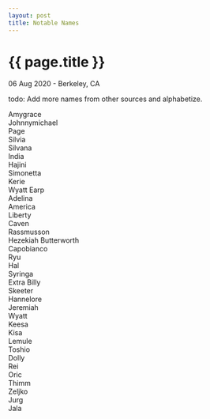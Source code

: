 ```yaml
---
layout: post
title: Notable Names
---
```


{{ page.title }}
================

<p class="meta">06 Aug 2020 - Berkeley, CA</p>

todo: Add more names from other sources and alphabetize.

Amygrace  
Johnnymichael  
Page  
Silvia  
Silvana  
India  
Hajini  
Simonetta  
Kerie  
Wyatt Earp  
Adelina  
America  
Liberty  
Caven  
Rassmusson  
Hezekiah Butterworth  
Capobianco  
Ryu  
Hal  
Syringa  
Extra Billy  
Skeeter  
Hannelore  
Jeremiah  
Wyatt  
Keesa  
Kisa  
Lemule  
Toshio  
Dolly  
Rei  
Oric  
Thimm  
Zeljko  
Jurg  
Jala